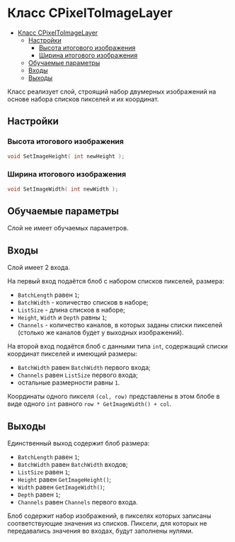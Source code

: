 # Класс CPixelToImageLayer

<!-- TOC -->

- [Класс CPixelToImageLayer](#класс-cpixeltoimagelayer)
    - [Настройки](#настройки)
        - [Высота итогового изображения](#высота-итогового-изображения)
        - [Ширина итогового изображения](#ширина-итогового-изображения)
    - [Обучаемые параметры](#обучаемые-параметры)
    - [Входы](#входы)
    - [Выходы](#выходы)

<!-- /TOC -->

Класс реализует слой, строящий набор двумерных изображений на основе набора списков пикселей и их координат.

## Настройки

### Высота итогового изображения

```c++
void SetImageHeight( int newHeight );
```

### Ширина итогового изображения

```c++
void SetImageWidth( int newWidth );
```

## Обучаемые параметры

Слой не имеет обучаемых параметров.

## Входы

Слой имеет 2 входа.

На первый вход подаётся блоб с набором списков пикселей, размера:

- `BatchLength` равен `1`;
- `BatchWidth` - количество списков в наборе;
- `ListSize` - длина списков в наборе;
- `Height`, `Width` и `Depth` равны `1`;
- `Channels` - количество каналов, в которых заданы списки пикселей (столько же каналов будет у выходных изображений).

На второй вход подаётся блоб с данными типа `int`, содержащий списки координат пикселей и имеющий размеры:

- `BatchWidth` равен `BatchWidth` первого входа;
- `Channels` равен `ListSize` первого входа;
- остальные размерности равны `1`.

Координаты одного пикселя `(col, row)` представлены в этом блобе в виде одного `int` равного `row * GetImageWidth() + col`.

## Выходы

Единственный выход содержит блоб размера:

- `BatchLength` равен `1`;
- `BatchWidth` равен `BatchWidth` входов;
- `ListSize` равен `1`;
- `Height` равен `GetImageHeight()`;
- `Width` равен `GetImageWidth()`;
- `Depth` равен `1`;
- `Channels` равен `Channels` первого входа.

Блоб содержит набор изображений, в пикселях которых записаны соответствующие значения из списков. Пиксели, для которых не передавались значения во входах, будут заполнены нулями.
